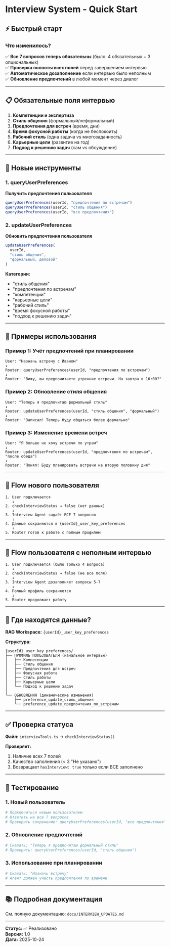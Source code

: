 # Interview System - Quick Start

## ⚡ Быстрый старт

### Что изменилось?

✅ **Все 7 вопросов теперь обязательны** (было: 4 обязательных + 3 опциональных)  
✅ **Проверка полноты всех полей** перед завершением интервью  
✅ **Автоматическое дозаполнение** если интервью было неполным  
✅ **Обновление предпочтений** в любой момент через диалог  

---

## 📋 Обязательные поля интервью

1. **Компетенции и экспертиза**
2. **Стиль общения** (формальный/неформальный)
3. **Предпочтения для встреч** (время, дни)
4. **Время фокусной работы** (когда не беспокоить)
5. **Рабочий стиль** (одна задача vs многозадачность)
6. **Карьерные цели** (развитие на год)
7. **Подход к решению задач** (сам vs обсуждение)

---

## 🔧 Новые инструменты

### 1. queryUserPreferences
**Получить предпочтения пользователя**

```typescript
queryUserPreferences(userId, "предпочтения по встречам")
queryUserPreferences(userId, "стиль общения")
queryUserPreferences(userId, "все предпочтения")
```

### 2. updateUserPreferences
**Обновить предпочтения пользователя**

```typescript
updateUserPreferences(
  userId, 
  "стиль общения", 
  "формальный, деловой"
)
```

**Категории:**
- "стиль общения"
- "предпочтения по встречам"
- "компетенции"
- "карьерные цели"
- "рабочий стиль"
- "время фокусной работы"
- "подход к решению задач"

---

## 🎯 Примеры использования

### Пример 1: Учёт предпочтений при планировании
```
User: "Назначь встречу с Иваном"
↓
Router: queryUserPreferences(userId, "предпочтения по встречам")
↓
Router: "Вижу, вы предпочитаете утренние встречи. На завтра в 10:00?"
```

### Пример 2: Обновление стиля общения
```
User: "Теперь я предпочитаю формальный стиль"
↓
Router: updateUserPreferences(userId, "стиль общения", "формальный")
↓
Router: "Записал! Теперь буду общаться более формально"
```

### Пример 3: Изменение времени встреч
```
User: "Я больше не хочу встречи по утрам"
↓
Router: updateUserPreferences(userId, "предпочтения по встречам", "после обеда")
↓
Router: "Понял! Буду планировать встречи на вторую половину дня"
```

---

## 🔄 Flow нового пользователя

```
1. User подключается
   ↓
2. checkInterviewStatus → false (нет данных)
   ↓
3. Interview Agent задаёт ВСЕ 7 вопросов
   ↓
4. Данные сохраняются в {userId}_user_key_preferences
   ↓
5. Router готов к работе с полным профилем
```

---

## 🔄 Flow пользователя с неполным интервью

```
1. User подключается (было только 4 вопроса)
   ↓
2. checkInterviewStatus → false (не все поля)
   ↓
3. Interview Agent дозаполняет вопросы 5-7
   ↓
4. Полный профиль сохраняется
   ↓
5. Router продолжает работу
```

---

## 📍 Где находятся данные?

**RAG Workspace:** `{userId}_user_key_preferences`

**Структура:**
```
{userId}_user_key_preferences/
├── ПРОФИЛЬ ПОЛЬЗОВАТЕЛЯ (начальное интервью)
│   ├── Компетенции
│   ├── Стиль общения
│   ├── Предпочтения для встреч
│   ├── Фокусная работа
│   ├── Стиль работы
│   ├── Карьерные цели
│   └── Подход к решению задач
│
└── ОБНОВЛЕНИЯ (динамические изменения)
    ├── preference_update_стиль_общения
    └── preference_update_предпочтения_по_встречам
```

---

## ✅ Проверка статуса

**Файл:** `interviewTools.ts` → `checkInterviewStatus()`

**Проверяет:**
1. Наличие всех 7 полей
2. Качество заполнения (< 3 "Не указано")
3. Возвращает `hasInterview: true` только если ВСЕ заполнено

---

## 🚀 Тестирование

### 1. Новый пользователь
```bash
# Подключиться новым пользователем
# Ответить на все 7 вопросов
# Проверить сохранение: queryUserPreferences(userId, "все предпочтения")
```

### 2. Обновление предпочтений
```bash
# Сказать: "Теперь я предпочитаю формальный стиль"
# Проверить: queryUserPreferences(userId, "стиль общения")
```

### 3. Использование при планировании
```bash
# Сказать: "Назначь встречу"
# Агент должен учесть предпочтения по времени
```

---

## 📚 Подробная документация

См. полную документацию: `docs/INTERVIEW_UPDATES.md`

---

**Статус:** ✅ Реализовано  
**Версия:** 1.0  
**Дата:** 2025-10-24
